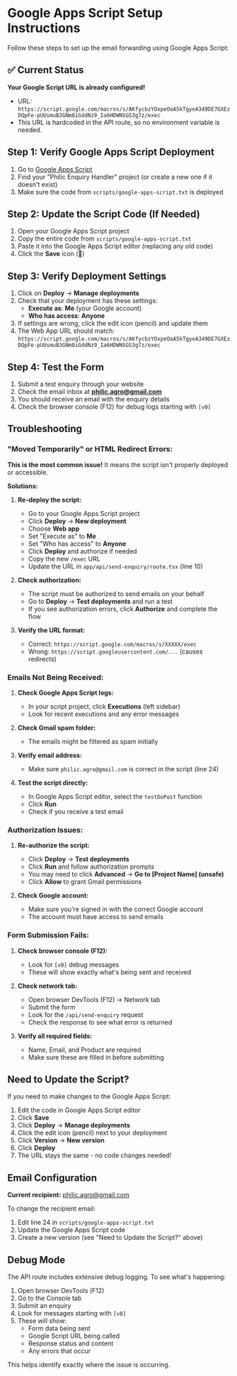 # Google Apps Script Setup Instructions

Follow these steps to set up the email forwarding using Google Apps Script:

## ✅ Current Status

**Your Google Script URL is already configured!**
- URL: `https://script.google.com/macros/s/AKfycbzYOxpeOoA5kTgyeA349DE7GXEzDQpFe-pUUsmuB3GNm8iGddNz9_Ia6HDWNSGS3g7z/exec`
- This URL is hardcoded in the API route, so no environment variable is needed.

## Step 1: Verify Google Apps Script Deployment

1. Go to [Google Apps Script](https://script.google.com/)
2. Find your "Philic Enquiry Handler" project (or create a new one if it doesn't exist)
3. Make sure the code from `scripts/google-apps-script.txt` is deployed

## Step 2: Update the Script Code (If Needed)

1. Open your Google Apps Script project
2. Copy the entire code from `scripts/google-apps-script.txt`
3. Paste it into the Google Apps Script editor (replacing any old code)
4. Click the **Save** icon (💾)

## Step 3: Verify Deployment Settings

1. Click on **Deploy** → **Manage deployments**
2. Check that your deployment has these settings:
   - **Execute as**: **Me** (your Google account)
   - **Who has access**: **Anyone**
3. If settings are wrong, click the edit icon (pencil) and update them
4. The Web App URL should match: `https://script.google.com/macros/s/AKfycbzYOxpeOoA5kTgyeA349DE7GXEzDQpFe-pUUsmuB3GNm8iGddNz9_Ia6HDWNSGS3g7z/exec`

## Step 4: Test the Form

1. Submit a test enquiry through your website
2. Check the email inbox at **philic.agro@gmail.com**
3. You should receive an email with the enquiry details
4. Check the browser console (F12) for debug logs starting with `[v0]`

## Troubleshooting

### "Moved Temporarily" or HTML Redirect Errors:

**This is the most common issue!** It means the script isn't properly deployed or accessible.

**Solutions:**
1. **Re-deploy the script:**
   - Go to your Google Apps Script project
   - Click **Deploy** → **New deployment**
   - Choose **Web app**
   - Set "Execute as" to **Me**
   - Set "Who has access" to **Anyone**
   - Click **Deploy** and authorize if needed
   - Copy the new `/exec` URL
   - Update the URL in `app/api/send-enquiry/route.tsx` (line 10)

2. **Check authorization:**
   - The script must be authorized to send emails on your behalf
   - Go to **Deploy** → **Test deployments** and run a test
   - If you see authorization errors, click **Authorize** and complete the flow

3. **Verify the URL format:**
   - Correct: `https://script.google.com/macros/s/XXXXX/exec`
   - Wrong: `https://script.googleusercontent.com/...` (causes redirects)

### Emails Not Being Received:

1. **Check Google Apps Script logs:**
   - In your script project, click **Executions** (left sidebar)
   - Look for recent executions and any error messages
   
2. **Check Gmail spam folder:**
   - The emails might be filtered as spam initially
   
3. **Verify email address:**
   - Make sure `philic.agro@gmail.com` is correct in the script (line 24)

4. **Test the script directly:**
   - In Google Apps Script editor, select the `testDoPost` function
   - Click **Run**
   - Check if you receive a test email

### Authorization Issues:

1. **Re-authorize the script:**
   - Click **Deploy** → **Test deployments**
   - Click **Run** and follow authorization prompts
   - You may need to click **Advanced** → **Go to [Project Name] (unsafe)**
   - Click **Allow** to grant Gmail permissions

2. **Check Google account:**
   - Make sure you're signed in with the correct Google account
   - The account must have access to send emails

### Form Submission Fails:

1. **Check browser console (F12):**
   - Look for `[v0]` debug messages
   - These will show exactly what's being sent and received

2. **Check network tab:**
   - Open browser DevTools (F12) → Network tab
   - Submit the form
   - Look for the `/api/send-enquiry` request
   - Check the response to see what error is returned

3. **Verify all required fields:**
   - Name, Email, and Product are required
   - Make sure these are filled in before submitting

## Need to Update the Script?

If you need to make changes to the Google Apps Script:

1. Edit the code in Google Apps Script editor
2. Click **Save**
3. Click **Deploy** → **Manage deployments**
4. Click the edit icon (pencil) next to your deployment
5. Click **Version** → **New version**
6. Click **Deploy**
7. The URL stays the same - no code changes needed!

## Email Configuration

**Current recipient:** philic.agro@gmail.com

To change the recipient email:
1. Edit line 24 in `scripts/google-apps-script.txt`
2. Update the Google Apps Script code
3. Create a new version (see "Need to Update the Script?" above)

## Debug Mode

The API route includes extensive debug logging. To see what's happening:

1. Open browser DevTools (F12)
2. Go to the Console tab
3. Submit an enquiry
4. Look for messages starting with `[v0]`
5. These will show:
   - Form data being sent
   - Google Script URL being called
   - Response status and content
   - Any errors that occur

This helps identify exactly where the issue is occurring.
